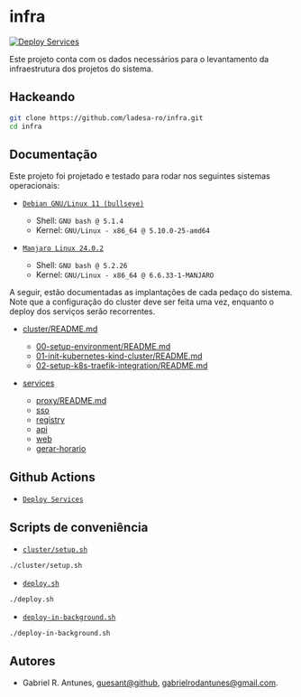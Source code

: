 # infra

[![Deploy Services][action-deploy-services-badge]][action-deploy-services-href]

Este projeto conta com os dados necessários para o levantamento da infraestrutura dos projetos do sistema.

## Hackeando

```sh
git clone https://github.com/ladesa-ro/infra.git
cd infra
```

## Documentação

Este projeto foi projetado e testado para rodar nos seguintes sistemas operacionais:

- [`Debian GNU/Linux 11 (bullseye)`][distro-debian-bullseye]

  - Shell: `GNU bash @ 5.1.4`
  - Kernel: `GNU/Linux - x86_64 @ 5.10.0-25-amd64`

- [`Manjaro Linux 24.0.2`][distro-manjaro-wynsdey]

  - Shell: `GNU bash @ 5.2.26`
  - Kernel: `GNU/Linux - x86_64 @ 6.6.33-1-MANJARO`

A seguir, estão documentadas as implantações de cada pedaço do sistema. Note que a configuração do cluster deve ser feita uma vez, enquanto o deploy dos serviços serão recorrentes.

- [cluster/README.md](./cluster/README.md)

  - [00-setup-environment/README.md](./cluster/00-setup-environment/README.md)
  - [01-init-kubernetes-kind-cluster/README.md](./cluster/01-init-kubernetes-kind-cluster/README.md)
  - [02-setup-k8s-traefik-integration/README.md](./cluster/02-setup-k8s-traefik-integration/README.md)

- [services](./services)
  - [proxy/README.md](./services/proxy/README.md)
  - [sso](./sso)
  - [registry](./registry)
  - [api](./api)
  - [web](./web)
  - [gerar-horario](./gerar-horario)

## Github Actions

- [`Deploy Services`](./.github/workflows/deploy.yml)

## Scripts de conveniência

- [`cluster/setup.sh`](./cluster/setup.sh)

```sh
./cluster/setup.sh
```

- [`deploy.sh`](./deploy.sh)

```sh
./deploy.sh
```

- [`deploy-in-background.sh`](./deploy-in-background.sh)

```sh
./deploy-in-background.sh
```

## Autores

- Gabriel R. Antunes, [guesant@github](https://github.com/guesant), <gabrielrodantunes@gmail.com>.

<!-- Links -->

<!-- Links / Actions -->

[action-deploy-services-badge]: https://github.com/ladesa-ro/infra/actions/workflows/deploy.yml/badge.svg
[action-deploy-services-href]: https://github.com/ladesa-ro/infra/actions/workflows/deploy.yml

<!-- Links / Distros -->

[distro-debian-bullseye]: https://www.debian.org/releases/bullseye/
[distro-manjaro-wynsdey]: https://forum.manjaro.org/t/manjaro-24-0-wynsdey-released/161527
